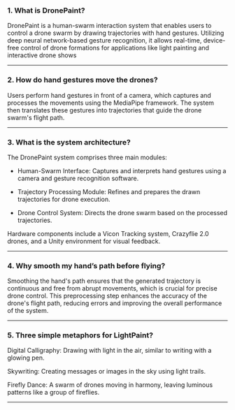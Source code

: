 ### 1. What is DronePaint?
DronePaint is a human-swarm interaction system that enables users to control a drone swarm by drawing trajectories with hand gestures. Utilizing deep neural network-based gesture recognition, it allows real-time, device-free control of drone formations for applications like light painting and interactive drone shows
***
### 2. How do hand gestures move the drones?
Users perform hand gestures in front of a camera, which captures and processes the movements using the MediaPipe framework. The system then translates these gestures into trajectories that guide the drone swarm's flight path.
***
### 3. What is the system architecture?
The DronePaint system comprises three main modules:​

 * Human-Swarm Interface: Captures and interprets hand gestures using a camera and gesture recognition software.​

 * Trajectory Processing Module: Refines and prepares the drawn trajectories for drone execution.​

 * Drone Control System: Directs the drone swarm based on the processed trajectories.​

Hardware components include a Vicon Tracking system, Crazyflie 2.0 drones, and a Unity environment for visual feedback.
***
### 4. Why smooth my hand’s path before flying?
Smoothing the hand's path ensures that the generated trajectory is continuous and free from abrupt movements, which is crucial for precise drone control. This preprocessing step enhances the accuracy of the drone's flight path, reducing errors and improving the overall performance of the system. 
***
### 5. Three simple metaphors for LightPaint?
Digital Calligraphy: Drawing with light in the air, similar to writing with a glowing pen.​

Skywriting: Creating messages or images in the sky using light trails.​

Firefly Dance: A swarm of drones moving in harmony, leaving luminous patterns like a group of fireflies.
***

